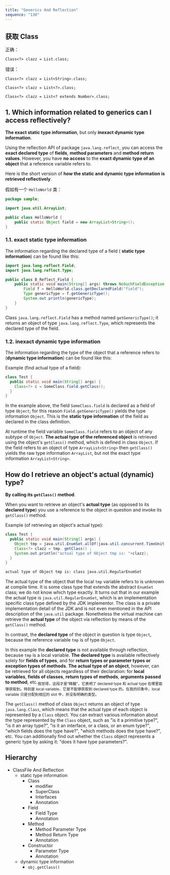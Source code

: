 ```yaml
---
title: "Generics And Reflection"
sequence: "138"
---
```


## 获取 Class

正确：

```text
Class<?> clazz = List.class;
```

错误：

```text
Class<?> clazz = List<String>.class;

Class<?> clazz = List<?>.class;

Class<?> clazz = List<? extends Number>.class;
```

## 1. Which information related to generics can I access reflectively?

**The exact static type information**, but only **inexact dynamic type information**.

Using the reflection API of package `java.lang.reflect`,
you can access the **exact declared type** of **fields**, **method parameters** and **method return values**.
However, you have **no access** to the **exact dynamic type of an object** that a reference variable refers to.

Here is the short version of **how the static and dynamic type information is retrieved reflectively**.

假如有一个 `HelloWorld` 类：

```java
package sample;

import java.util.ArrayList;

public class HelloWorld {
    public static Object field = new ArrayList<String>();
}
```

### 1.1. exact static type information

The information regarding the declared type of a field ( **static type information**) can be found like this:

```java
import java.lang.reflect.Field;
import java.lang.reflect.Type;

public class B_Reflect_Field {
    public static void main(String[] args) throws NoSuchFieldException {
        Field f = HelloWorld.class.getDeclaredField("field");
        Type genericType = f.getGenericType();
        System.out.println(genericType);
    }
}
```

Class `java.lang.reflect.Field` has a method named `getGenericType()`; it returns an object of type `java.lang.reflect.Type`, which represents the declared type of the field.

### 1.2. inexact dynamic type information

The information regarding the type of the object that a reference refers to (**dynamic type information**) can be found like this:

Example (find actual type of a field):

```java
class Test {
  public static void main(String[] args) {
    Class<?> c = SomeClass.field.getClass();
  }
}
```

In the example above, the field `SomeClass.field` is declared as a field of type `Object`; for this reason `Field.getGenericType()` yields the type information `Object`. This is the **static type information** of the field as declared in the class definition.

At runtime the field variable `SomeClass.field` refers to an object of any subtype of `Object`. **The actual type of the referenced object** is retrieved using the object's `getClass()` method, which is defined in class `Object`. If the field refers to an object of type `ArrayList<String>` then `getClass()` yields the raw type information `ArrayList`, but not the exact type information `ArrayList<String>`.

## How do I retrieve an object's actual (dynamic) type?

**By calling its `getClass()` method**.

When you want to retrieve an object's **actual type** (as opposed to its **declared type**) you use a reference to the object in question and invoke its `getClass()` method.

Example (of retrieving an object's actual type):

```java
class Test {
  public static void main(String[] args) {
    Object tmp = java.util.EnumSet.allOf(java.util.concurrent.TimeUnit.class);
    Class<?> clazz = tmp. getClass() ;
    System.out.println("actual type of Object tmp is: "+clazz); 
  }
}
```

```txt
actual type of Object tmp is: class java.util.RegularEnumSet
```

The actual type of the object that the local `tmp` variable refers to is unknown at compile time. It is some class type that extends the abstract `EnumSet` class; we do not know which type exactly. It turns out that in our example the actual type is `java.util.RegularEnumSet`, which is an implementation specific class type defined by the JDK implementor. The class is a private implementation detail of the JDK and is not even mentioned in the API description of the `java.util` package. Nonetheless the virtual machine can retrieve the **actual type** of the object via reflection by means of the `getClass()` method.

In contrast, the **declared type** of the object in question is type `Object`, because the reference variable `tmp` is of type `Object`.

In this example the **declared type** is not available through reflection, because `tmp` is a local variable. **The declared type** is available reflectively solely for **fields of types**, and for **return types or parameter types or exception types of methods**. **The actual type of an object**, however, can be retrieved for all objects regardless of their declaration: for **local variables**, **fields of classes**, **return types of methods**, **arguments passed to method**, etc.<sub>我觉得，这段才是“精髓”，它表明了 declared type 和 actual type 在哪里能够获取到。特别是 local variable，它是不能够获取到 declared type 的。在我的印象中，local variable 只是分配到相应的 slot 中，并没有明确的类型。</sub>

The `getClass()` method of class `Object` returns an object of type `java.lang.Class`, which means that the actual type of each object is represented by a `Class` object. You can extract various information about the type represented by the `Class` object, such as "is it a primitive type?", "is it an array type?", "is it an interface, or a class, or an enum type?", "which fields does the type have?", "which methods does the type have?", etc. You can additionally find out whether the `Class` object represents a generic type by asking it: "does it have type parameters?".

## Hierarchy

- ClassFile And Reflection
    - static type information
        - Class
            - modifier
            - SuperClass
            - Interfaces
            - Annotation
        - Field
            - Field Type
            - Annotation
        - Method
            - Method Parameter Type
            - Method Return Type
            - Annotation
        - Constructor
            - Parameter Type
            - Annotation
    - dynamic type information
        - `obj.getClass()`

